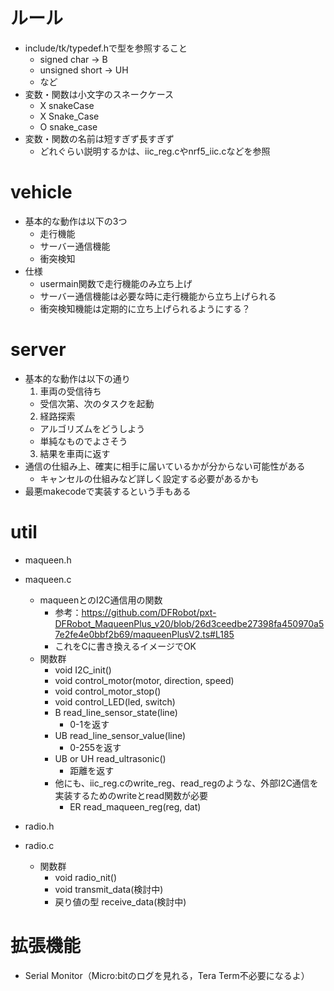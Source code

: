 # ルール
- include/tk/typedef.hで型を参照すること
  - signed char -> B
  - unsigned short -> UH
  - など
- 変数・関数は小文字のスネークケース
  - X snakeCase
  - X Snake_Case
  - O snake_case
- 変数・関数の名前は短すぎず長すぎず
  - どれぐらい説明するかは、iic_reg.cやnrf5_iic.cなどを参照

# vehicle
- 基本的な動作は以下の3つ
  - 走行機能
  - サーバー通信機能
  - 衝突検知
- 仕様
  - usermain関数で走行機能のみ立ち上げ
  - サーバー通信機能は必要な時に走行機能から立ち上げられる
  - 衝突検知機能は定期的に立ち上げられるようにする？

# server
- 基本的な動作は以下の通り
  1. 車両の受信待ち
    - 受信次第、次のタスクを起動
  2. 経路探索
    - アルゴリズムをどうしよう
    - 単純なものでよさそう
  3. 結果を車両に返す
- 通信の仕組み上、確実に相手に届いているかが分からない可能性がある
  - キャンセルの仕組みなど詳しく設定する必要があるかも
- 最悪makecodeで実装するという手もある

# util
- maqueen.h
- maqueen.c
  - maqueenとのI2C通信用の関数
    - 参考：https://github.com/DFRobot/pxt-DFRobot_MaqueenPlus_v20/blob/26d3ceedbe27398fa450970a57e2fe4e0bbf2b69/maqueenPlusV2.ts#L185
    - これをCに書き換えるイメージでOK
  - 関数群
    - void I2C_init()
    - void control_motor(motor, direction, speed)
    - void control_motor_stop()
    - void control_LED(led, switch)
    - B read_line_sensor_state(line)
      - 0-1を返す
    - UB read_line_sensor_value(line)
      - 0-255を返す
    - UB or UH read_ultrasonic()
      - 距離を返す
    - 他にも、iic_reg.cのwrite_reg、read_regのような、外部I2C通信を実装するためのwriteとread関数が必要
      - ER read_maqueen_reg(reg, dat)

- radio.h
- radio.c
  - 関数群
    - void radio_nit()
    - void transmit_data(検討中)
    - 戻り値の型 receive_data(検討中)

# 拡張機能
- Serial Monitor（Micro:bitのログを見れる，Tera Term不必要になるよ）